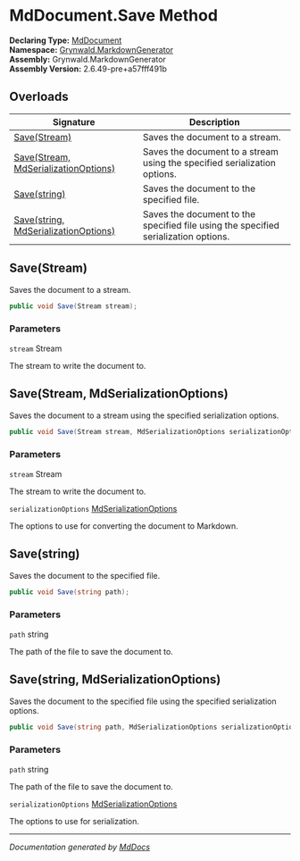 ﻿<!--  
  <auto-generated>   
    The contents of this file were generated by a tool.  
    Changes to this file may be list if the file is regenerated  
  </auto-generated>   
-->

# MdDocument.Save Method

**Declaring Type:** [MdDocument](../index.md)  
**Namespace:** [Grynwald.MarkdownGenerator](../../index.md)  
**Assembly:** Grynwald.MarkdownGenerator  
**Assembly Version:** 2.6.49\-pre+a57fff491b

## Overloads

| Signature                                                                  | Description                                                                         |
| -------------------------------------------------------------------------- | ----------------------------------------------------------------------------------- |
| [Save(Stream)](#savestream)                                                | Saves the document to a stream.                                                     |
| [Save(Stream, MdSerializationOptions)](#savestream-mdserializationoptions) | Saves the document to a stream using the specified serialization options.           |
| [Save(string)](#savestring)                                                | Saves the document to the specified file.                                           |
| [Save(string, MdSerializationOptions)](#savestring-mdserializationoptions) | Saves the document to the specified file using the specified serialization options. |

## Save(Stream)

Saves the document to a stream.

```csharp
public void Save(Stream stream);
```

### Parameters

`stream`  Stream

The stream to write the document to.

## Save(Stream, MdSerializationOptions)

Saves the document to a stream using the specified serialization options.

```csharp
public void Save(Stream stream, MdSerializationOptions serializationOptions);
```

### Parameters

`stream`  Stream

The stream to write the document to.

`serializationOptions`  [MdSerializationOptions](../../MdSerializationOptions/index.md)

The options to use for converting the document to Markdown.

## Save(string)

Saves the document to the specified file.

```csharp
public void Save(string path);
```

### Parameters

`path`  string

The path of the file to save the document to.

## Save(string, MdSerializationOptions)

Saves the document to the specified file using the specified serialization options.

```csharp
public void Save(string path, MdSerializationOptions serializationOptions);
```

### Parameters

`path`  string

The path of the file to save the document to.

`serializationOptions`  [MdSerializationOptions](../../MdSerializationOptions/index.md)

The options to use for serialization.

___

*Documentation generated by [MdDocs](https://github.com/ap0llo/mddocs)*
